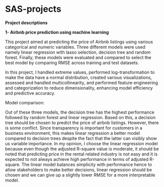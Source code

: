 # SAS-projects

**Project descriptions**

**1- Airbnb price prediction using machine learning**

This project aimed at predicting the price of Airbnb listings using various categorical and numeric variables. Three different models were used namely linear regression 
with lasso selection, decision tree and random forest. Finally, these models were evaluated and compared to select the best model by comparing RMSE across training and
test datasets. 

In this project, I handled extreme values, performed log-transformation to make the data have a normal distribution, created various visualizations, assessed and handled 
multicollinearity, and performed feature engineering and categorization to reduce dimensionality, enhancing model efficiency and predictive accuracy.

Model comparison: 

Out of these three models, the decision tree has the highest performance followed by random forest and linear regression. Based on this, a decision tree should be chosen to predict the price of airbnb listings. However, there is some conflict. Since transparency is important for customers in a business environment, this makes linear regression a better model compared to decision trees despite the fact that the latter can visibly show us variable importance. In my opinion, I choose the linear regression model because even though the adjusted R-square value is moderate, it should be noted that predicting price in the rental related industry is not easy and it is expected to not always achieve high performance in terms of adjusted R-square. The linear model balances simplicity with performance hence to allow stakeholders to make better decisions, linear regression should be chosen and we can give up a slightly lower RMSE for a more interpretable model. 
